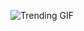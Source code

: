 
<!-- GIF_SECTION -->
![Trending GIF](https://media0.giphy.com/media/v1.Y2lkPThiYjIxNzcyOXpla3JlZWhrdzk4NngyeGVncmxmcThwdTF4ZWRmb2hhOTY2MHNxZSZlcD12MV9naWZzX3NlYXJjaCZjdD1n/13KrcHexkHQtnG/giphy.gif)
<!-- END_GIF_SECTION -->
